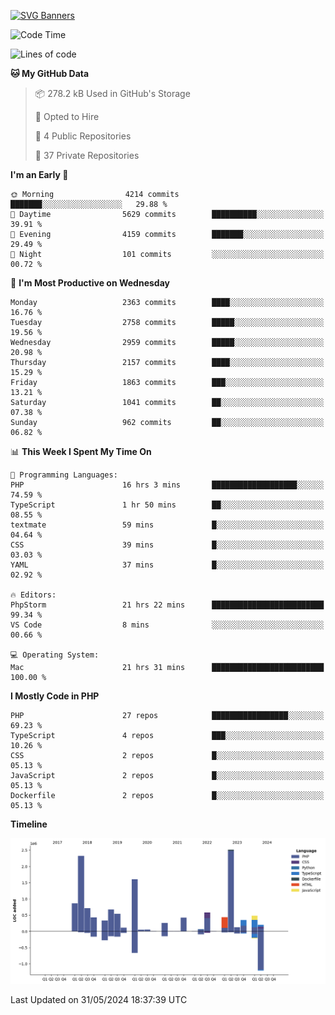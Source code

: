 [![SVG Banners](https://svg-banners.vercel.app/api?type=glitch&text1=Gere_Lajos%F0%9F%92%BB&width=800&height=400)](https://github.com/Akshay090/svg-banners)

<!--START_SECTION:waka-->
![Code Time](http://img.shields.io/badge/Code%20Time-1%2C670%20hrs%2057%20mins-blue)

![Lines of code](https://img.shields.io/badge/From%20Hello%20World%20I%27ve%20Written-13.1%20million%20lines%20of%20code-blue)

**🐱 My GitHub Data** 

> 📦 278.2 kB Used in GitHub's Storage 
 > 
> 💼 Opted to Hire
 > 
> 📜 4 Public Repositories 
 > 
> 🔑 37 Private Repositories 
 > 
**I'm an Early 🐤** 

```text
🌞 Morning                4214 commits        ███████░░░░░░░░░░░░░░░░░░   29.88 % 
🌆 Daytime                5629 commits        ██████████░░░░░░░░░░░░░░░   39.91 % 
🌃 Evening                4159 commits        ███████░░░░░░░░░░░░░░░░░░   29.49 % 
🌙 Night                  101 commits         ░░░░░░░░░░░░░░░░░░░░░░░░░   00.72 % 
```
📅 **I'm Most Productive on Wednesday** 

```text
Monday                   2363 commits        ████░░░░░░░░░░░░░░░░░░░░░   16.76 % 
Tuesday                  2758 commits        █████░░░░░░░░░░░░░░░░░░░░   19.56 % 
Wednesday                2959 commits        █████░░░░░░░░░░░░░░░░░░░░   20.98 % 
Thursday                 2157 commits        ████░░░░░░░░░░░░░░░░░░░░░   15.29 % 
Friday                   1863 commits        ███░░░░░░░░░░░░░░░░░░░░░░   13.21 % 
Saturday                 1041 commits        ██░░░░░░░░░░░░░░░░░░░░░░░   07.38 % 
Sunday                   962 commits         ██░░░░░░░░░░░░░░░░░░░░░░░   06.82 % 
```


📊 **This Week I Spent My Time On** 

```text
💬 Programming Languages: 
PHP                      16 hrs 3 mins       ███████████████████░░░░░░   74.59 % 
TypeScript               1 hr 50 mins        ██░░░░░░░░░░░░░░░░░░░░░░░   08.55 % 
textmate                 59 mins             █░░░░░░░░░░░░░░░░░░░░░░░░   04.64 % 
CSS                      39 mins             █░░░░░░░░░░░░░░░░░░░░░░░░   03.03 % 
YAML                     37 mins             █░░░░░░░░░░░░░░░░░░░░░░░░   02.92 % 

🔥 Editors: 
PhpStorm                 21 hrs 22 mins      █████████████████████████   99.34 % 
VS Code                  8 mins              ░░░░░░░░░░░░░░░░░░░░░░░░░   00.66 % 

💻 Operating System: 
Mac                      21 hrs 31 mins      █████████████████████████   100.00 % 
```

**I Mostly Code in PHP** 

```text
PHP                      27 repos            █████████████████░░░░░░░░   69.23 % 
TypeScript               4 repos             ███░░░░░░░░░░░░░░░░░░░░░░   10.26 % 
CSS                      2 repos             █░░░░░░░░░░░░░░░░░░░░░░░░   05.13 % 
JavaScript               2 repos             █░░░░░░░░░░░░░░░░░░░░░░░░   05.13 % 
Dockerfile               2 repos             █░░░░░░░░░░░░░░░░░░░░░░░░   05.13 % 
```



**Timeline**

![Lines of Code chart](https://raw.githubusercontent.com/gere-lajos/gere-lajos/main/assets/bar_graph.png)


 Last Updated on 31/05/2024 18:37:39 UTC
<!--END_SECTION:waka-->
